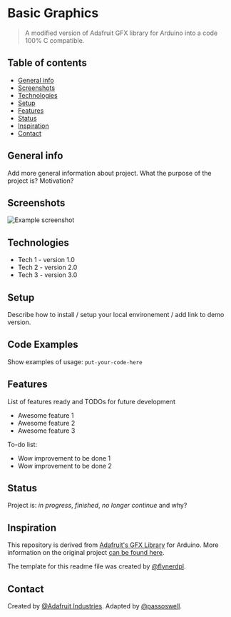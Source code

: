 # Basic Graphics
> A modified version of Adafruit GFX library for Arduino into a code 100% C compatible.

## Table of contents
* [General info](#general-info)
* [Screenshots](#screenshots)
* [Technologies](#technologies)
* [Setup](#setup)
* [Features](#features)
* [Status](#status)
* [Inspiration](#inspiration)
* [Contact](#contact)

## General info
Add more general information about project. What the purpose of the project is? Motivation?

## Screenshots
![Example screenshot](./img/screenshot.png)

## Technologies
* Tech 1 - version 1.0
* Tech 2 - version 2.0
* Tech 3 - version 3.0

## Setup
Describe how to install / setup your local environement / add link to demo version.

## Code Examples
Show examples of usage:
`put-your-code-here`

## Features
List of features ready and TODOs for future development
* Awesome feature 1
* Awesome feature 2
* Awesome feature 3

To-do list:
* Wow improvement to be done 1
* Wow improvement to be done 2

## Status
Project is: _in progress_, _finished_, _no longer continue_ and why?

## Inspiration
This repository is derived from [Adafruit's GFX Library](https://github.com/adafruit/Adafruit-GFX-Library) for Arduino. More information on the original project [can be found here](https://learn.adafruit.com/adafruit-gfx-graphics-library).

The template for this readme file was created by [@flynerdpl](https://www.flynerd.pl/).

## Contact
Created by [@Adafruit Industries](https://github.com/adafruit).
Adapted by [@passoswell](https://github.com/passoswell).
